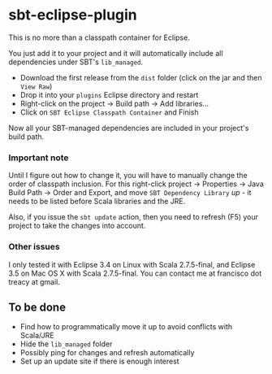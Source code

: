 sbt-eclipse-plugin
==================

This is no more than a classpath container for Eclipse.

You just add it to your project and it will automatically include all dependencies under SBT's `lib_managed`.

 - Download the first release from the `dist` folder (click on the jar and then `View Raw`)
 - Drop it into your `plugins` Eclipse directory and restart
 - Right-click on the project -> Build path -> Add libraries...
 - Click on `SBT Eclipse Classpath Container` and Finish

Now all your SBT-managed dependencies are included in your project's build path.

### Important note
Until I figure out how to change it, you will have to manually change the order of classpath inclusion. For this right-click project -> Properties -> Java Build Path -> Order and Export, and move `SBT Dependency Library` *up* - it needs to be listed before Scala libraries and the JRE.

Also, if you issue the `sbt update` action, then you need to refresh (F5) your project to take the changes into account.

### Other issues
I only tested it with Eclipse 3.4 on Linux with Scala 2.7.5-final, and Eclipse 3.5 on Mac OS X with Scala 2.7.5-final.
You can contact me at francisco dot treacy at gmail.

To be done
----------

 - Find how to programmatically move it up to avoid conflicts with Scala/JRE
 - Hide the `lib_managed` folder
 - Possibly ping for changes and refresh automatically
 - Set up an update site if there is enough interest
